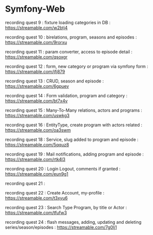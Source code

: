 # Symfony-Web
recording quest 9 : fixture loading categories in DB : 
https://streamable.com/w2btj4

recording quest 10 : birelations, program, seasons and episodes : 
https://streamable.com/9rorxu

recording quest 11 : param converter, access to episode detail : 
https://streamable.com/qsoxgr

recording quest 12 : form, new category or program via symfony form : 
https://streamable.com/jfj879

recording quest 13 : CRUD, season and episode :
https://streamable.com/6gpuev

recording quest 14 : Form validation, program and category : 
https://streamable.com/bt7x4v

recording quest 15 : Many-To-Many relations, actors and programs : 
https://streamable.com/uswkg3

recording quest 16 : EntityType, create program with actors related : 
https://streamable.com/oa3swm

recording quest 18 : Service, slug added to program and episode : 
https://streamable.com/5qquz8

recording quest 19 : Mail notifications, adding program and episode : 
https://streamable.com/rtk4l3

recording quest 20 : Login Logout, comments if granted : 
https://streamable.com/eun9g1

recording quest 21 : 

recording quest 22 : Create Account, my-profile :
https://streamable.com/t3xyu6

recording quest 23 : Search Type Program, by title or Actor :
https://streamable.com/tfufw3

recording quest 24 : flash messages, adding, updating and deleting series/season/episodes :
https://streamable.com/7g0lj1
